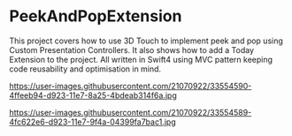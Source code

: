 # PeekAndPopExtension
This project covers how to use 3D Touch to implement peek and pop using Custom Presentation Controllers. It also shows how to add a Today Extension to the project. All written in Swift4 using MVC pattern keeping code reusability and optimisation in mind.

https://user-images.githubusercontent.com/21070922/33554590-4ffeeb94-d923-11e7-8a25-4bdeab314f6a.jpg

https://user-images.githubusercontent.com/21070922/33554589-4fc622e6-d923-11e7-9f4a-04399fa7bac1.jpg
